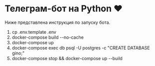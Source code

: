 # Телеграм-бот на Python ❤️
Ниже представлена инструкция по запуску бота.

1. cp .env.template .env
2. docker-compose build --no-cache
3. docker-compose up
4. docker-compose exec db psql -U postgres -c "CREATE DATABASE gino;"
5. docker-compose stop && docker-compose up --build